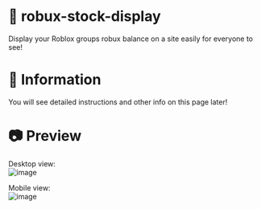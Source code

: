 # 💸 robux-stock-display
Display your Roblox groups robux balance on a site easily for everyone to see!

# 📢 Information
You will see detailed instructions and other info on this page later!

# 📷 Preview
Desktop view:<br>![image](https://github.com/emppu-dev/robux-stock-display/assets/83163481/a9e07e89-7fc5-439b-ad25-b5bfdd898b9d)

Mobile view:<br>![image](https://github.com/emppu-dev/robux-stock-display/assets/83163481/fe42a441-060b-4ee2-8c2c-11d2dd29b332)

